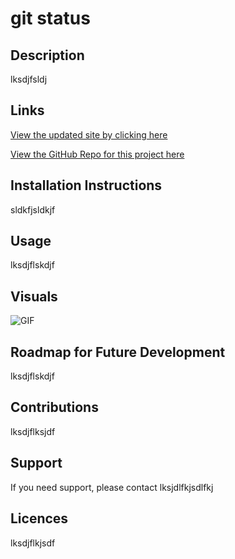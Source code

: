 # **git status**

## **Description**

lksdjfsldj

## **Links**

[View the updated site by clicking here](lskdjflsdjf)

[View the GitHub Repo for this project here](lksdjflskdjf)

## **Installation Instructions**

sldkfjsldkjf

## **Usage**

lksdjflskdjf

## **Visuals**

![GIF](lkdjflskdjf)

## **Roadmap for Future Development**

lksdjflskdjf

## **Contributions**

lksdjflksjdf

## **Support**

If you need support, please contact lksjdlfkjsdlfkj

## **Licences**

lksdjflkjsdf